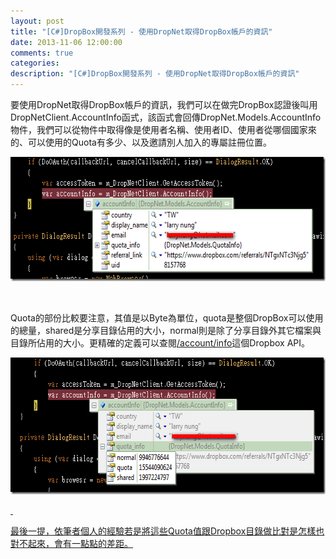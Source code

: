 ```yaml
---
layout: post
title: "[C#]DropBox開發系列 - 使用DropNet取得DropBox帳戶的資訊"
date: 2013-11-06 12:00:00
comments: true
categories: 
description: "[C#]DropBox開發系列 - 使用DropNet取得DropBox帳戶的資訊"
---
```

<p>要使用DropNet取得DropBox帳戶的資訊，我們可以在做完DropBox認證後叫用DropNetClient.AccountInfo函式，該函式會回傳DropNet.Models.AccountInfo物件，我們可以從物件中取得像是使用者名稱、使用者ID、使用者從哪個國家來的、可以使用的Quota有多少、以及邀請別人加入的專屬註冊位置。</p>  <p><img style="border-right-width: 0px; border-top-width: 0px; border-bottom-width: 0px; border-left-width: 0px" border="0" alt="image" src="\images\posts\0018ee95-ce2a-4a1c-9e36-bbc368ed252e\image_thumb_1.png" width="620" height="199" /></a></p>  <p> </p>  <p>Quota的部份比較要注意，其值是以Byte為單位，quota是整個DropBox可以使用的總量，shared是分享目錄佔用的大小，normal則是除了分享目錄外其它檔案與目錄所佔用的大小。更精確的定義可以查閱<a href="https://www.dropbox.com/developers/reference/api" target="_blank">/account/info</a>這個Dropbox API。</p>  <p><a href="http://files.dotblogs.com.tw/larrynung/1208/95ade3da0caf_C192/image_6.png"><img style="border-right-width: 0px; border-top-width: 0px; border-bottom-width: 0px; border-left-width: 0px" border="0" alt="image" src="\images\posts\0018ee95-ce2a-4a1c-9e36-bbc368ed252e\image_thumb_2.png" width="631" height="219" /> </p>  <p> </p>  <p>最後一提，依筆者個人的經驗若是將這些Quota值跟Dropbox目錄做比對是怎樣也對不起來，會有一點點的差距。</p>